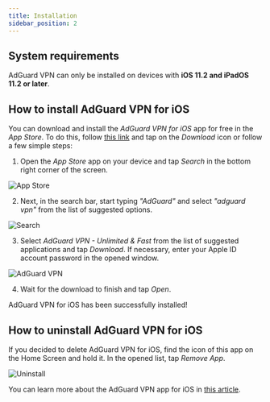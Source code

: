 ```yaml
---
title: Installation
sidebar_position: 2
---
```


## System requirements

AdGuard VPN can only be installed on devices with **iOS 11.2 and iPadOS 11.2 or later**.

## How to install AdGuard VPN for iOS

You can download and install the *AdGuard VPN for iOS* app for free in the *App Store*. To do this, follow [this link](https://agrd.io/ios_vpn) and tap on the *Download* icon or follow a few simple steps:

1. Open the *App Store* app on your device and tap *Search* in the bottom right corner of the screen.

![App Store](https://cdn.adtidy.org/public/Adguard/kb/vpn-install/app-store-en.png)

2. Next, in the search bar, start typing *"AdGuard"* and select *"adguard vpn"* from the list of suggested options.

![Search](https://cdn.adtidy.org/public/Adguard/kb/vpn-install/search-en.png)

3. Select *AdGuard VPN - Unlimited & Fast* from the list of suggested applications and tap *Download*. If necessary, enter your Apple ID account password in the opened window.

![AdGuard VPN](https://cdn.adtidy.org/public/Adguard/kb/vpn-install/adguard-vpn-en.png)

4. Wait for the download to finish and tap *Open*.

AdGuard VPN for iOS has been successfully installed!

## How to uninstall AdGuard VPN for iOS

If you decided to delete AdGuard VPN for iOS, find the icon of this app on the Home Screen and hold it. In the opened list, tap *Remove App*.

![Uninstall](https://cdn.adtidy.org/public/Adguard/kb/vpn-install/deinstall-en.png)

You can learn more about the AdGuard VPN app for iOS in [this article](overview.md).